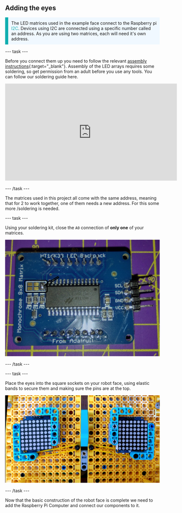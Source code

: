 ## Adding the eyes

<p style="border-left: solid; border-width:10px; border-color: #0faeb0; background-color: aliceblue; padding: 10px;">The LED matrices used in the example face connect to the Raspberry pi <span style="color: #0faeb0">I2C</span>. Devices using I2C are connected using a specific number called an address. As you are using two matrices, each will need it's own address. </p>

--- task ---

Before you connect them up you need to follow the relevant [assembly instructions](https://learn.adafruit.com/adafruit-led-backpack/0-8-8x8-matrix-assembly){:target="_blank"}. Assembly of the LED arrays requires some soldering, so get permission from an adult before you use any tools. You can follow our soldering guide here.

<iframe width="560" height="315" src="https://www.youtube.com/embed/8Z-2wPWGnqE" title="YouTube video player" frameborder="0" allow="accelerometer; autoplay; clipboard-write; encrypted-media; gyroscope; picture-in-picture" allowfullscreen></iframe>

--- /task ---

The matrices used in this project all come with the same address, meaning that for 2 to work together, one of them needs a new address. For this some more /soldering is needed.

--- task ---

Using your soldering kit, close the `A0` connection of **only one** of your matrices.

![Image of soldered / unsoldered board](images/A0-soldering.jpg)

--- /task ---

--- task ---

Place the eyes into the square sockets on your robot face, using elastic bands to secure them and making sure the pins are at the top.

![Image showing 8 by 8 arrays mounted in lego face](images/array_eyes.jpg)

--- /task ---

Now that the basic construction of the robot face is complete we need to add the Raspberry Pi Computer and connect our components to it.